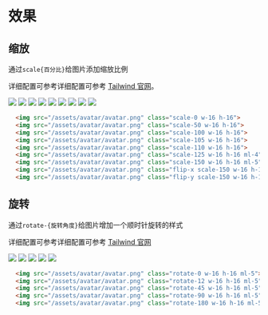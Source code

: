 # 效果 

## 缩放 

通过`scale{百分比}`给图片添加缩放比例

详细配置可参考详细配置可参考 [Tailwind 官网](https://www.tailwindcss.cn/docs/scale)。

<Example class="flex flex-wrap gap-3">
  <img src="/assets/avatar/avatar.png" class="scale-0 w-16 h-16">
  <img src="/assets/avatar/avatar.png" class="scale-50 w-16 h-16">
  <img src="/assets/avatar/avatar.png" class="scale-100 w-16 h-16">
  <img src="/assets/avatar/avatar.png" class="scale-105 w-16 h-16">
  <img src="/assets/avatar/avatar.png" class="scale-110 w-16 h-16">
  <img src="/assets/avatar/avatar.png" class="scale-125 w-16 h-16 ml-4">
  <img src="/assets/avatar/avatar.png" class="scale-150 w-16 h-16 ml-5">
  <img src="/assets/avatar/avatar.png" class="flip-x scale-150 w-16 h-16 ml-5">
  <img src="/assets/avatar/avatar.png" class="flip-y scale-150 w-16 h-16 ml-5">
</Example>

```html
  <img src="/assets/avatar/avatar.png" class="scale-0 w-16 h-16">
  <img src="/assets/avatar/avatar.png" class="scale-50 w-16 h-16">
  <img src="/assets/avatar/avatar.png" class="scale-100 w-16 h-16">
  <img src="/assets/avatar/avatar.png" class="scale-105 w-16 h-16">
  <img src="/assets/avatar/avatar.png" class="scale-110 w-16 h-16">
  <img src="/assets/avatar/avatar.png" class="scale-125 w-16 h-16 ml-4">
  <img src="/assets/avatar/avatar.png" class="scale-150 w-16 h-16 ml-5">
  <img src="/assets/avatar/avatar.png" class="flip-x scale-150 w-16 h-16 ml-5">
  <img src="/assets/avatar/avatar.png" class="flip-y scale-150 w-16 h-16 ml-5">
```

## 旋转

通过`rotate-{旋转角度}`给图片增加一个顺时针旋转的样式

详细配置可参考详细配置可参考 [Tailwind 官网](https://www.tailwindcss.cn/docs/rotate)

<Example class="flex flex-wrap gap-3">
  <img src="/assets/avatar/avatar.png" class="rotate-0 w-16 h-16 ml-5">
  <img src="/assets/avatar/avatar.png" class="rotate-12 w-16 h-16 ml-5">
  <img src="/assets/avatar/avatar.png" class="rotate-45 w-16 h-16 ml-5">
  <img src="/assets/avatar/avatar.png" class="rotate-90 w-16 h-16 ml-5">
  <img src="/assets/avatar/avatar.png" class="rotate-180 w-16 h-16 ml-5">
</Example>

```html
  <img src="/assets/avatar/avatar.png" class="rotate-0 w-16 h-16 ml-5">
  <img src="/assets/avatar/avatar.png" class="rotate-12 w-16 h-16 ml-5">
  <img src="/assets/avatar/avatar.png" class="rotate-45 w-16 h-16 ml-5">
  <img src="/assets/avatar/avatar.png" class="rotate-90 w-16 h-16 ml-5">
  <img src="/assets/avatar/avatar.png" class="rotate-180 w-16 h-16 ml-5">
```  
